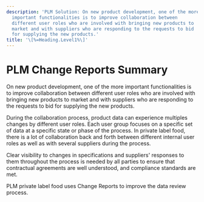 ```yaml
---
description: 'PLM Solution: On new product development, one of the more
  important functionalities is to improve collaboration between
  different user roles who are involved with bringing new products to
  market and with suppliers who are responding to the requests to bid
  for supplying the new products.'
title: '\[%=Heading.Level1%\]'
---
```


PLM Change Reports Summary
==========================

On new product development, one of the more important functionalities is
to improve collaboration between different user roles who are involved
with bringing new products to market and with suppliers who are
responding to the requests to bid for supplying the new products.

During the collaboration process, product data can experience multiples
changes by different user roles. Each user group focuses on a specific
set of data at a specific state or phase of the process. In private
label food, there is a lot of collaboration back and forth between
different internal user roles as well as with several suppliers during
the process.

Clear visibility to changes in specifications and suppliers' responses
to them throughout the process is needed by all parties to ensure that
contractual agreements are well understood, and compliance standards are
met.

PLM private label food uses Change Reports to improve the data review
process.
